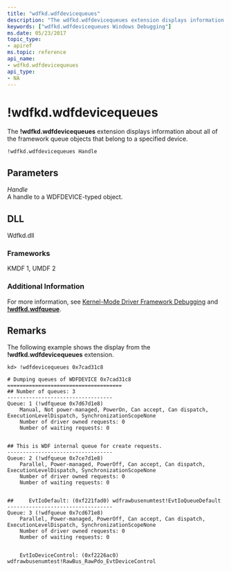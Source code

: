 ```yaml
---
title: "wdfkd.wdfdevicequeues"
description: "The wdfkd.wdfdevicequeues extension displays information about all of the framework queue objects that belong to a specified device."
keywords: ["wdfkd.wdfdevicequeues Windows Debugging"]
ms.date: 05/23/2017
topic_type:
- apiref
ms.topic: reference
api_name:
- wdfkd.wdfdevicequeues
api_type:
- NA
---
```


# !wdfkd.wdfdevicequeues


The **!wdfkd.wdfdevicequeues** extension displays information about all of the framework queue objects that belong to a specified device.

```dbgcmd
!wdfkd.wdfdevicequeues Handle
```

## Parameters


<span id="_______Handle______"></span><span id="_______handle______"></span><span id="_______HANDLE______"></span> *Handle*   
A handle to a WDFDEVICE-typed object.

## DLL

Wdfkd.dll

### <span id="Frameworks"></span><span id="frameworks"></span><span id="FRAMEWORKS"></span>Frameworks

KMDF 1, UMDF 2

### Additional Information

For more information, see [Kernel-Mode Driver Framework Debugging](../debugger/kernel-mode-driver-framework-debugging.md) and [**!wdfkd.wdfqueue**](-wdfkd-wdfqueue.md).

## Remarks

The following example shows the display from the **!wdfkd.wdfdevicequeues** extension.

```dbgcmd
kd> !wdfdevicequeues 0x7cad31c8 

# Dumping queues of WDFDEVICE 0x7cad31c8
=====================================
## Number of queues: 3
----------------------------------
Queue: 1 (!wdfqueue 0x7d67d1e8)
    Manual, Not power-managed, PowerOn, Can accept, Can dispatch, ExecutionLevelDispatch, SynchronizationScopeNone
    Number of driver owned requests: 0
    Number of waiting requests: 0


## This is WDF internal queue for create requests.
----------------------------------
Queue: 2 (!wdfqueue 0x7ce7d1e8)
    Parallel, Power-managed, PowerOff, Can accept, Can dispatch, ExecutionLevelDispatch, SynchronizationScopeNone
    Number of driver owned requests: 0
    Number of waiting requests: 0


##     EvtIoDefault: (0xf221fad0) wdfrawbusenumtest!EvtIoQueueDefault
----------------------------------
Queue: 3 (!wdfqueue 0x7cd671e8)
    Parallel, Power-managed, PowerOff, Can accept, Can dispatch, ExecutionLevelDispatch, SynchronizationScopeNone
    Number of driver owned requests: 0
    Number of waiting requests: 0


    EvtIoDeviceControl: (0xf2226ac0) wdfrawbusenumtest!RawBus_RawPdo_EvtDeviceControl
```

 

 






